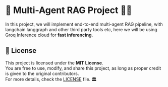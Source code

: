 # 🎇  Multi-Agent RAG Project 🚀🎆
In this project, we will implement end-to-end multi-agent RAG pipeline, with langchain langgraph and other third party tools etc, here we will be using Groq Inference cloud for
**fast inferencing**.


## 📜 License
This project is licensed under the **MIT License**.  
You are free to use, modify, and share this project, as long as proper credit is given to the original contributors.  
For more details, check the [LICENSE](LICENSE) file. 🏛️

